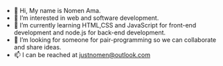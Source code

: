 - 👋 Hi, My name is Nomen Ama. 
- 👀 I’m interested in web and software development.
- 🌱 I’m currently learning HTML,CSS and JavaScript for front-end development and node.js for back-end development. 
- 💞️ I’m looking for someone for pair-programming so we can collaborate and share ideas.
- 📫 I can be reached at justnomen@outlook.com

<!---
nomenama/nomenama is a ✨ special ✨ repository because its `README.md` (this file) appears on your GitHub profile.
You can click the Preview link to take a look at your changes.
--->
